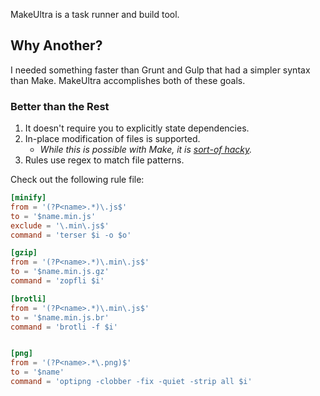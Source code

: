 MakeUltra is a task runner and build tool.

## Why Another?  
I needed something faster than Grunt and Gulp that had a simpler syntax than Make. MakeUltra accomplishes both of these goals.

### Better than the Rest  
1. It doesn't require you to explicitly state dependencies.
2. In-place modification of files is supported.
	- *While this is possible with Make, it is [sort-of hacky](https://www.gnu.org/software/make/manual/make.html#Empty-Targets).*
3. Rules use regex to match file patterns.

Check out the following rule file:

```toml
[minify]
from = '(?P<name>.*)\.js$'
to = '$name.min.js'
exclude = '\.min\.js$'
command = 'terser $i -o $o'

[gzip]
from = '(?P<name>.*)\.min\.js$'
to = '$name.min.js.gz'
command = 'zopfli $i'

[brotli]
from = '(?P<name>.*)\.min\.js$'
to = '$name.min.js.br'
command = 'brotli -f $i'


[png]
from = '(?P<name>.*\.png)$'
to = '$name'
command = 'optipng -clobber -fix -quiet -strip all $i'
```
